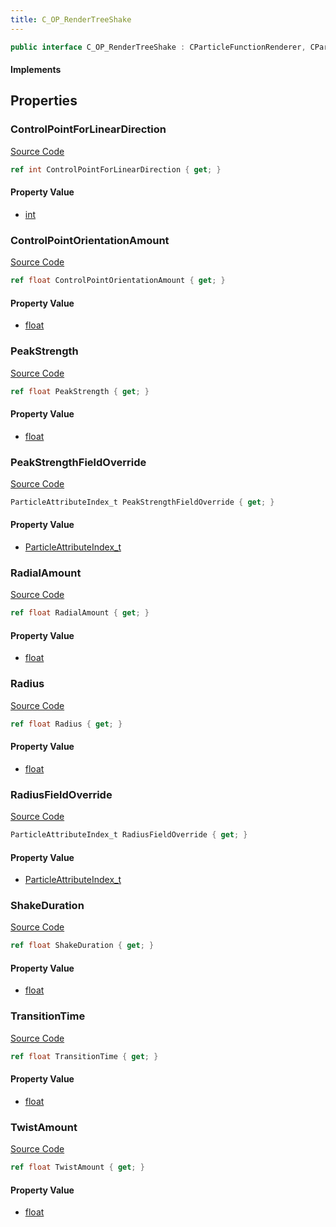 ```yaml
---
title: C_OP_RenderTreeShake
---
```


```csharp
public interface C_OP_RenderTreeShake : CParticleFunctionRenderer, CParticleFunction, ISchemaClass<CParticleFunction>, ISchemaClass<CParticleFunctionRenderer>, ISchemaClass<C_OP_RenderTreeShake>, ISchemaField, ISchemaClass, INativeHandle
```

#### Implements

## Properties

### ControlPointForLinearDirection

[Source Code](https://github.com/swiftly-solution/swiftlys2/blob/main/managed/src/SwiftlyS2.Generated/Schemas/Interfaces/C_OP_RenderTreeShake.cs#L35)

```csharp
ref int ControlPointForLinearDirection { get; }
```

#### Property Value

- [int](https://learn.microsoft.com/dotnet/api/system.int32)

### ControlPointOrientationAmount

[Source Code](https://github.com/swiftly-solution/swiftlys2/blob/main/managed/src/SwiftlyS2.Generated/Schemas/Interfaces/C_OP_RenderTreeShake.cs#L33)

```csharp
ref float ControlPointOrientationAmount { get; }
```

#### Property Value

- [float](https://learn.microsoft.com/dotnet/api/system.single)

### PeakStrength

[Source Code](https://github.com/swiftly-solution/swiftlys2/blob/main/managed/src/SwiftlyS2.Generated/Schemas/Interfaces/C_OP_RenderTreeShake.cs#L17)

```csharp
ref float PeakStrength { get; }
```

#### Property Value

- [float](https://learn.microsoft.com/dotnet/api/system.single)

### PeakStrengthFieldOverride

[Source Code](https://github.com/swiftly-solution/swiftlys2/blob/main/managed/src/SwiftlyS2.Generated/Schemas/Interfaces/C_OP_RenderTreeShake.cs#L19)

```csharp
ParticleAttributeIndex_t PeakStrengthFieldOverride { get; }
```

#### Property Value

- [ParticleAttributeIndex_t](/docs/api/shared/schemadefinitions/particleattributeindex_t)

### RadialAmount

[Source Code](https://github.com/swiftly-solution/swiftlys2/blob/main/managed/src/SwiftlyS2.Generated/Schemas/Interfaces/C_OP_RenderTreeShake.cs#L31)

```csharp
ref float RadialAmount { get; }
```

#### Property Value

- [float](https://learn.microsoft.com/dotnet/api/system.single)

### Radius

[Source Code](https://github.com/swiftly-solution/swiftlys2/blob/main/managed/src/SwiftlyS2.Generated/Schemas/Interfaces/C_OP_RenderTreeShake.cs#L21)

```csharp
ref float Radius { get; }
```

#### Property Value

- [float](https://learn.microsoft.com/dotnet/api/system.single)

### RadiusFieldOverride

[Source Code](https://github.com/swiftly-solution/swiftlys2/blob/main/managed/src/SwiftlyS2.Generated/Schemas/Interfaces/C_OP_RenderTreeShake.cs#L23)

```csharp
ParticleAttributeIndex_t RadiusFieldOverride { get; }
```

#### Property Value

- [ParticleAttributeIndex_t](/docs/api/shared/schemadefinitions/particleattributeindex_t)

### ShakeDuration

[Source Code](https://github.com/swiftly-solution/swiftlys2/blob/main/managed/src/SwiftlyS2.Generated/Schemas/Interfaces/C_OP_RenderTreeShake.cs#L25)

```csharp
ref float ShakeDuration { get; }
```

#### Property Value

- [float](https://learn.microsoft.com/dotnet/api/system.single)

### TransitionTime

[Source Code](https://github.com/swiftly-solution/swiftlys2/blob/main/managed/src/SwiftlyS2.Generated/Schemas/Interfaces/C_OP_RenderTreeShake.cs#L27)

```csharp
ref float TransitionTime { get; }
```

#### Property Value

- [float](https://learn.microsoft.com/dotnet/api/system.single)

### TwistAmount

[Source Code](https://github.com/swiftly-solution/swiftlys2/blob/main/managed/src/SwiftlyS2.Generated/Schemas/Interfaces/C_OP_RenderTreeShake.cs#L29)

```csharp
ref float TwistAmount { get; }
```

#### Property Value

- [float](https://learn.microsoft.com/dotnet/api/system.single)

